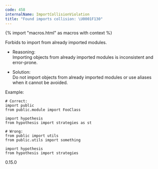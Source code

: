 ```yaml
---
code: 458
internalName: ImportCollisionViolation
title: "Found imports collision: \U0001F130"
---
```


{% import "macros.html" as macros with context %}

Forbids to import from already imported modules.

  - Reasoning:  
    Importing objects from already imported modules is inconsistent and
    error-prone.

  - Solution:  
    Do not import objects from already imported modules or use aliases
    when it cannot be avoided.

Example:

    # Correct:
    import public
    from public.module import FooClass
    
    import hypothesis
    from hypothesis import strategies as st
    
    # Wrong:
    from public import utils
    from public.utils import something
    
    import hypothesis
    from hypothesis import strategies

<div class="versionadded">

0.15.0

</div>